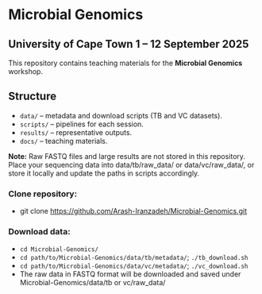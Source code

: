 # Microbial Genomics
## University of Cape Town 1 – 12 September 2025

This repository contains teaching materials for the **Microbial Genomics** workshop.

## Structure
- `data/` – metadata and download scripts (TB and VC datasets).
- `scripts/` – pipelines for each session.
- `results/` – representative outputs.
- `docs/` – teaching materials.

**Note:** Raw FASTQ files and large results are not stored in this repository. Place your sequencing data into data/tb/raw_data/ or data/vc/raw_data/, or store it locally and update the paths in scripts accordingly.

### Clone repository:
- git clone https://github.com/Arash-Iranzadeh/Microbial-Genomics.git

### Download data:
 - `cd Microbial-Genomics/`
 - `cd path/to/Microbial-Genomics/data/tb/metadata/`; `./tb_download.sh`
 - `cd path/to/Microbial-Genomics/data/vc/metadata/`; `./vc_download.sh`
 - The raw data in FASTQ format will be downloaded and saved under Microbial-Genomics/data/tb or vc/raw_data/
